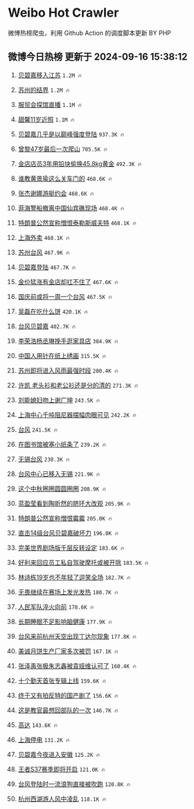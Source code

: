 # Weibo Hot Crawler 



微博热榜爬虫，利用 Github Action 的调度脚本更新 BY PHP 


## 微博今日热榜 更新于 2024-09-16 15:38:12 
1. [贝碧嘉移入江苏](https://s.weibo.com/weibo?q=%23%E8%B4%9D%E7%A2%A7%E5%98%89%E7%A7%BB%E5%85%A5%E6%B1%9F%E8%8B%8F%23&t=31&band_rank=1&Refer=top) `1.2M 🔥` 

1. [苏州的结界](https://s.weibo.com/weibo?q=%23%E8%8B%8F%E5%B7%9E%E7%9A%84%E7%BB%93%E7%95%8C%23&t=31&band_rank=2&Refer=top) `1.2M 🔥` 

1. [服贸会探馆直播](https://s.weibo.com/weibo?q=%23%E6%9C%8D%E8%B4%B8%E4%BC%9A%E6%8E%A2%E9%A6%86%E7%9B%B4%E6%92%AD%23&t=31&band_rank=3&Refer=top) `1.1M 🔥` 

1. [甜馨11岁近照](https://s.weibo.com/weibo?q=%23%E7%94%9C%E9%A6%A811%E5%B2%81%E8%BF%91%E7%85%A7%23&t=31&band_rank=4&Refer=top) `1.1M 🔥` 

1. [贝碧嘉几乎是以巅峰强度登陆](https://s.weibo.com/weibo?q=%23%E8%B4%9D%E7%A2%A7%E5%98%89%E5%87%A0%E4%B9%8E%E6%98%AF%E4%BB%A5%E5%B7%85%E5%B3%B0%E5%BC%BA%E5%BA%A6%E7%99%BB%E9%99%86%23&t=31&band_rank=5&Refer=top) `937.3K 🔥` 

1. [曾黎47岁最后一次爬山](https://s.weibo.com/weibo?q=%E6%9B%BE%E9%BB%8E47%E5%B2%81%E6%9C%80%E5%90%8E%E4%B8%80%E6%AC%A1%E7%88%AC%E5%B1%B1&t=31&band_rank=6&Refer=top) `705.5K 🔥` 

1. [金店店员3年用铅块偷换45.8kg黄金](https://s.weibo.com/weibo?q=%23%E9%87%91%E5%BA%97%E5%BA%97%E5%91%983%E5%B9%B4%E7%94%A8%E9%93%85%E5%9D%97%E5%81%B7%E6%8D%A245.8kg%E9%BB%84%E9%87%91%23&t=31&band_rank=7&Refer=top) `492.3K 🔥` 

1. [谁教黄景瑜这么关车门的](https://s.weibo.com/weibo?q=%E8%B0%81%E6%95%99%E9%BB%84%E6%99%AF%E7%91%9C%E8%BF%99%E4%B9%88%E5%85%B3%E8%BD%A6%E9%97%A8%E7%9A%84&t=31&band_rank=8&Refer=top) `468.6K 🔥` 

1. [张杰谢娜游艇约会](https://s.weibo.com/weibo?q=%23%E5%BC%A0%E6%9D%B0%E8%B0%A2%E5%A8%9C%E6%B8%B8%E8%89%87%E7%BA%A6%E4%BC%9A%23&t=31&band_rank=9&Refer=top) `468.6K 🔥` 

1. [菲海警船撤离中国仙宾礁现场](https://s.weibo.com/weibo?q=%23%E8%8F%B2%E6%B5%B7%E8%AD%A6%E8%88%B9%E6%92%A4%E7%A6%BB%E4%B8%AD%E5%9B%BD%E4%BB%99%E5%AE%BE%E7%A4%81%E7%8E%B0%E5%9C%BA%23&t=31&band_rank=10&Refer=top) `468.4K 🔥` 

1. [特朗普公然宣称憎恨泰勒斯威夫特](https://s.weibo.com/weibo?q=%23%E7%89%B9%E6%9C%97%E6%99%AE%E5%85%AC%E7%84%B6%E5%AE%A3%E7%A7%B0%E6%86%8E%E6%81%A8%E6%B3%B0%E5%8B%92%E6%96%AF%E5%A8%81%E5%A4%AB%E7%89%B9%23&t=31&band_rank=11&Refer=top) `468.1K 🔥` 

1. [上海外卖](https://s.weibo.com/weibo?q=%E4%B8%8A%E6%B5%B7%E5%A4%96%E5%8D%96&t=31&band_rank=12&Refer=top) `468.1K 🔥` 

1. [苏州台风](https://s.weibo.com/weibo?q=%E8%8B%8F%E5%B7%9E%E5%8F%B0%E9%A3%8E&t=31&band_rank=13&Refer=top) `467.9K 🔥` 

1. [贝碧嘉登陆](https://s.weibo.com/weibo?q=%23%E8%B4%9D%E7%A2%A7%E5%98%89%E7%99%BB%E9%99%86%23&t=31&band_rank=14&Refer=top) `467.7K 🔥` 

1. [金价猛涨有金店却扛不住了](https://s.weibo.com/weibo?q=%23%E9%87%91%E4%BB%B7%E7%8C%9B%E6%B6%A8%E6%9C%89%E9%87%91%E5%BA%97%E5%8D%B4%E6%89%9B%E4%B8%8D%E4%BD%8F%E4%BA%86%23&t=31&band_rank=15&Refer=top) `467.6K 🔥` 

1. [国庆前或将一周一个台风](https://s.weibo.com/weibo?q=%23%E5%9B%BD%E5%BA%86%E5%89%8D%E6%88%96%E5%B0%86%E4%B8%80%E5%91%A8%E4%B8%80%E4%B8%AA%E5%8F%B0%E9%A3%8E%23&t=31&band_rank=16&Refer=top) `467.5K 🔥` 

1. [吴磊在吃什么饼](https://s.weibo.com/weibo?q=%23%E5%90%B4%E7%A3%8A%E5%9C%A8%E5%90%83%E4%BB%80%E4%B9%88%E9%A5%BC%23&t=31&band_rank=17&Refer=top) `420.1K 🔥` 

1. [台风贝碧嘉](https://s.weibo.com/weibo?q=%E5%8F%B0%E9%A3%8E%E8%B4%9D%E7%A2%A7%E5%98%89&t=31&band_rank=18&Refer=top) `402.7K 🔥` 

1. [李荣浩杨丞琳挽手逛家具店](https://s.weibo.com/weibo?q=%23%E6%9D%8E%E8%8D%A3%E6%B5%A9%E6%9D%A8%E4%B8%9E%E7%90%B3%E6%8C%BD%E6%89%8B%E9%80%9B%E5%AE%B6%E5%85%B7%E5%BA%97%23&t=31&band_rank=19&Refer=top) `384.9K 🔥` 

1. [中国人用针在纸上绣画](https://s.weibo.com/weibo?q=%23%E4%B8%AD%E5%9B%BD%E4%BA%BA%E7%94%A8%E9%92%88%E5%9C%A8%E7%BA%B8%E4%B8%8A%E7%BB%A3%E7%94%BB%23&t=31&band_rank=20&Refer=top) `315.5K 🔥` 

1. [苏州即将进入风雨最强时段](https://s.weibo.com/weibo?q=%23%E8%8B%8F%E5%B7%9E%E5%8D%B3%E5%B0%86%E8%BF%9B%E5%85%A5%E9%A3%8E%E9%9B%A8%E6%9C%80%E5%BC%BA%E6%97%B6%E6%AE%B5%23&t=31&band_rank=21&Refer=top) `280.4K 🔥` 

1. [许凯 老头衫和老公衫还是分的清的](https://s.weibo.com/weibo?q=%E8%AE%B8%E5%87%AF%20%E8%80%81%E5%A4%B4%E8%A1%AB%E5%92%8C%E8%80%81%E5%85%AC%E8%A1%AB%E8%BF%98%E6%98%AF%E5%88%86%E7%9A%84%E6%B8%85%E7%9A%84&t=31&band_rank=22&Refer=top) `271.3K 🔥` 

1. [刘能媳妇吻上谢广坤](https://s.weibo.com/weibo?q=%E5%88%98%E8%83%BD%E5%AA%B3%E5%A6%87%E5%90%BB%E4%B8%8A%E8%B0%A2%E5%B9%BF%E5%9D%A4&t=31&band_rank=23&Refer=top) `243.5K 🔥` 

1. [上海中心千吨阻尼器摆幅肉眼可见](https://s.weibo.com/weibo?q=%23%E4%B8%8A%E6%B5%B7%E4%B8%AD%E5%BF%83%E5%8D%83%E5%90%A8%E9%98%BB%E5%B0%BC%E5%99%A8%E6%91%86%E5%B9%85%E8%82%89%E7%9C%BC%E5%8F%AF%E8%A7%81%23&t=31&band_rank=24&Refer=top) `242.2K 🔥` 

1. [台风](https://s.weibo.com/weibo?q=%E5%8F%B0%E9%A3%8E&t=31&band_rank=25&Refer=top) `241.5K 🔥` 

1. [在图书馆被塞小纸条了](https://s.weibo.com/weibo?q=%E5%9C%A8%E5%9B%BE%E4%B9%A6%E9%A6%86%E8%A2%AB%E5%A1%9E%E5%B0%8F%E7%BA%B8%E6%9D%A1%E4%BA%86&t=31&band_rank=26&Refer=top) `239.2K 🔥` 

1. [无锡台风](https://s.weibo.com/weibo?q=%E6%97%A0%E9%94%A1%E5%8F%B0%E9%A3%8E&t=31&band_rank=27&Refer=top) `230.3K 🔥` 

1. [台风中心已移入无锡](https://s.weibo.com/weibo?q=%23%E5%8F%B0%E9%A3%8E%E4%B8%AD%E5%BF%83%E5%B7%B2%E7%A7%BB%E5%85%A5%E6%97%A0%E9%94%A1%23&t=31&band_rank=28&Refer=top) `221.9K 🔥` 

1. [这个中秋圈圈圆圆圈圈](https://s.weibo.com/weibo?q=%23%E8%BF%99%E4%B8%AA%E4%B8%AD%E7%A7%8B%E5%9C%88%E5%9C%88%E5%9C%86%E5%9C%86%E5%9C%88%E5%9C%88%23&t=31&band_rank=29&Refer=top) `208.9K 🔥` 

1. [蓝盈莹看到陶昕然的脐环大改观](https://s.weibo.com/weibo?q=%E8%93%9D%E7%9B%88%E8%8E%B9%E7%9C%8B%E5%88%B0%E9%99%B6%E6%98%95%E7%84%B6%E7%9A%84%E8%84%90%E7%8E%AF%E5%A4%A7%E6%94%B9%E8%A7%82&t=31&band_rank=30&Refer=top) `205.9K 🔥` 

1. [特朗普公然宣称憎恨霉霉](https://s.weibo.com/weibo?q=%23%E7%89%B9%E6%9C%97%E6%99%AE%E5%85%AC%E7%84%B6%E5%AE%A3%E7%A7%B0%E6%86%8E%E6%81%A8%E9%9C%89%E9%9C%89%23&t=31&band_rank=31&Refer=top) `205.0K 🔥` 

1. [直击14级台风贝碧嘉破坏力](https://s.weibo.com/weibo?q=%23%E7%9B%B4%E5%87%BB14%E7%BA%A7%E5%8F%B0%E9%A3%8E%E8%B4%9D%E7%A2%A7%E5%98%89%E7%A0%B4%E5%9D%8F%E5%8A%9B%23&t=31&band_rank=32&Refer=top) `196.0K 🔥` 

1. [完美世界剧场版千层反转设定](https://s.weibo.com/weibo?q=%E5%AE%8C%E7%BE%8E%E4%B8%96%E7%95%8C%E5%89%A7%E5%9C%BA%E7%89%88%E5%8D%83%E5%B1%82%E5%8F%8D%E8%BD%AC%E8%AE%BE%E5%AE%9A&t=31&band_rank=33&Refer=top) `183.6K 🔥` 

1. [好利来回应员工私自驾驶摩托或被开除](https://s.weibo.com/weibo?q=%23%E5%A5%BD%E5%88%A9%E6%9D%A5%E5%9B%9E%E5%BA%94%E5%91%98%E5%B7%A5%E7%A7%81%E8%87%AA%E9%A9%BE%E9%A9%B6%E6%91%A9%E6%89%98%E6%88%96%E8%A2%AB%E5%BC%80%E9%99%A4%23&t=31&band_rank=34&Refer=top) `183.5K 🔥` 

1. [林诗栋19岁也不年轻了逗笑全场](https://s.weibo.com/weibo?q=%23%E6%9E%97%E8%AF%97%E6%A0%8B19%E5%B2%81%E4%B9%9F%E4%B8%8D%E5%B9%B4%E8%BD%BB%E4%BA%86%E9%80%97%E7%AC%91%E5%85%A8%E5%9C%BA%23&t=31&band_rank=35&Refer=top) `182.7K 🔥` 

1. [无畏继续在赛场上发光发热](https://s.weibo.com/weibo?q=%E6%97%A0%E7%95%8F%E7%BB%A7%E7%BB%AD%E5%9C%A8%E8%B5%9B%E5%9C%BA%E4%B8%8A%E5%8F%91%E5%85%89%E5%8F%91%E7%83%AD&t=31&band_rank=36&Refer=top) `180.7K 🔥` 

1. [人民军队淬火向前](https://s.weibo.com/weibo?q=%23%E4%BA%BA%E6%B0%91%E5%86%9B%E9%98%9F%E6%B7%AC%E7%81%AB%E5%90%91%E5%89%8D%23&t=31&band_rank=37&Refer=top) `178.6K 🔥` 

1. [长期睡眠不足影响脑健康](https://s.weibo.com/weibo?q=%23%E9%95%BF%E6%9C%9F%E7%9D%A1%E7%9C%A0%E4%B8%8D%E8%B6%B3%E5%BD%B1%E5%93%8D%E8%84%91%E5%81%A5%E5%BA%B7%23&t=31&band_rank=38&Refer=top) `177.9K 🔥` 

1. [台风来前杭州天空出现丁达尔现象](https://s.weibo.com/weibo?q=%23%E5%8F%B0%E9%A3%8E%E6%9D%A5%E5%89%8D%E6%9D%AD%E5%B7%9E%E5%A4%A9%E7%A9%BA%E5%87%BA%E7%8E%B0%E4%B8%81%E8%BE%BE%E5%B0%94%E7%8E%B0%E8%B1%A1%23&t=31&band_rank=39&Refer=top) `177.8K 🔥` 

1. [美诚月饼生产厂家多次被罚](https://s.weibo.com/weibo?q=%23%E7%BE%8E%E8%AF%9A%E6%9C%88%E9%A5%BC%E7%94%9F%E4%BA%A7%E5%8E%82%E5%AE%B6%E5%A4%9A%E6%AC%A1%E8%A2%AB%E7%BD%9A%23&t=31&band_rank=40&Refer=top) `167.1K 🔥` 

1. [张泽禹张极朱志鑫被袁娅维认可了](https://s.weibo.com/weibo?q=%E5%BC%A0%E6%B3%BD%E7%A6%B9%E5%BC%A0%E6%9E%81%E6%9C%B1%E5%BF%97%E9%91%AB%E8%A2%AB%E8%A2%81%E5%A8%85%E7%BB%B4%E8%AE%A4%E5%8F%AF%E4%BA%86&t=31&band_rank=41&Refer=top) `160.4K 🔥` 

1. [十个勤天首张专辑上线](https://s.weibo.com/weibo?q=%23%E5%8D%81%E4%B8%AA%E5%8B%A4%E5%A4%A9%E9%A6%96%E5%BC%A0%E4%B8%93%E8%BE%91%E4%B8%8A%E7%BA%BF%23&t=31&band_rank=42&Refer=top) `159.6K 🔥` 

1. [终于又有拍反特的国产剧了](https://s.weibo.com/weibo?q=%E7%BB%88%E4%BA%8E%E5%8F%88%E6%9C%89%E6%8B%8D%E5%8F%8D%E7%89%B9%E7%9A%84%E5%9B%BD%E4%BA%A7%E5%89%A7%E4%BA%86&t=31&band_rank=43&Refer=top) `156.6K 🔥` 

1. [这是教官最想回部队的一次](https://s.weibo.com/weibo?q=%23%E8%BF%99%E6%98%AF%E6%95%99%E5%AE%98%E6%9C%80%E6%83%B3%E5%9B%9E%E9%83%A8%E9%98%9F%E7%9A%84%E4%B8%80%E6%AC%A1%23&t=31&band_rank=44&Refer=top) `146.7K 🔥` 

1. [高达](https://s.weibo.com/weibo?q=%E9%AB%98%E8%BE%BE&t=31&band_rank=45&Refer=top) `143.6K 🔥` 

1. [上海停电](https://s.weibo.com/weibo?q=%E4%B8%8A%E6%B5%B7%E5%81%9C%E7%94%B5&t=31&band_rank=46&Refer=top) `131.2K 🔥` 

1. [贝碧嘉今夜进入安徽](https://s.weibo.com/weibo?q=%23%E8%B4%9D%E7%A2%A7%E5%98%89%E4%BB%8A%E5%A4%9C%E8%BF%9B%E5%85%A5%E5%AE%89%E5%BE%BD%23&t=31&band_rank=47&Refer=top) `125.2K 🔥` 

1. [王者S37赛季即将开启](https://s.weibo.com/weibo?q=%23%E7%8E%8B%E8%80%85S37%E8%B5%9B%E5%AD%A3%E5%8D%B3%E5%B0%86%E5%BC%80%E5%90%AF%23&t=31&band_rank=48&Refer=top) `121.0K 🔥` 

1. [台风登陆时一流浪狗直接被吹跑](https://s.weibo.com/weibo?q=%23%E5%8F%B0%E9%A3%8E%E7%99%BB%E9%99%86%E6%97%B6%E4%B8%80%E6%B5%81%E6%B5%AA%E7%8B%97%E7%9B%B4%E6%8E%A5%E8%A2%AB%E5%90%B9%E8%B7%91%23&t=31&band_rank=49&Refer=top) `120.8K 🔥` 

1. [杭州西湖游人风中凌乱](https://s.weibo.com/weibo?q=%23%E6%9D%AD%E5%B7%9E%E8%A5%BF%E6%B9%96%E6%B8%B8%E4%BA%BA%E9%A3%8E%E4%B8%AD%E5%87%8C%E4%B9%B1%23&t=31&band_rank=50&Refer=top) `118.1K 🔥` 

